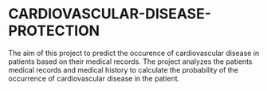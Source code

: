 # CARDIOVASCULAR-DISEASE-PROTECTION
The aim of this project to predict the occurence of cardiovascular disease in patients  based on their medical records. The project analyzes the patients medical records and  medical history to calculate the probability of the occurrence of cardiovascular disease in  the patient.
